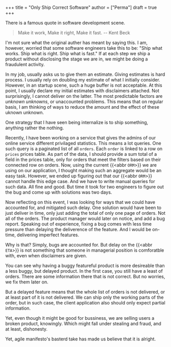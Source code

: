 +++
title = "Only Ship Correct Software"
author = ["Perma"]
draft = true
+++

There is a famous quote in software development scene.

> Make it work, Make it right, Make it fast.
> -- <span class="person p-name">Kent Beck</span>

I'm not sure what the original auther has meant by saying this.
I am, however, worried that some software engineers take this to be: "Ship what works. Ship what is right. Ship what is fast."
If at each step we ship a product without disclosing the stage we are in, we might be doing a fraudulent activity.

In my job, usually asks us to give them an estimate. Giving estimates is hard process. I usually rely on doubling my estimate of what I initially consider. However, in an startup scene, such a huge buffer is not acceptable. At this point, I usually declare my initial estimates with disclaimers attached. Not surprisingly, I cannot deliver on the latter. The most predictable factors are _unknown unknowns_, or unaccounted problems.
This means that on regular basis, I am thinking of ways to reduce the amount and the effect of these uknown unknown.

One strategy that I have seen being internalize is to ship something, anything rather the nothing.

Recently, I have been working on a service that gives the admins of our online service different privilaged statistics. This means a lot queries. One such query is a paginated list of all `orders`. Each `order` is linked to a row on `prices` prices table.
As part of the data, I should provide a sum total of a field in the prices table, only for orders that meet the filters based on their connected row on orders.
Now, using the current {{<abbr `ORM`>}} we are using on our application, I thought making such an aggregate would be an easy task. However, we ended up figuring out that our {{<abbr `ORM`>}} cannot handle this edge case. And we have to write manual queries for such data. All fine and good. But time it took for two engineers to figure out the bug and come up with solutions was two days.

Now reflecting on this event, I was looking for ways that we could have accounted for, and mitigated such delay. One solution would have been to just deliver in time, only just adding the total of only one page of orders. Not all of the orders.
The product manager would later on notice, and add a bug report. Speaking out of experience, fixing a bug comes with less time pressure than delaying the deliverence of the feature. And I would be on-time, delivering imperfect features.

Why is that? Simply, bugs are accounted for. But delay on the {{<abbr `ETA`>}} is not something that someone in managerial position is comforatble with, even when disclaimers are given.

You can see why having a buggy featureful product is more desireable than a less buggy, but delayed product. In the first case, you still have a least of orders. There are some information there that is not correct. But no worries, we fix them later on.

But a delayed feature means that the whole list of orders is not delivered, or at least part of it is not delivered. We can ship only the working parts of the order, but in such case, the client application also should only expect partial information.

Yet, even though it might be good for bussiness, we are selling users a broken product, knowingly. Which might fall under stealing and fraud, and at least, dishonesty.

Yet, agile manifesto's basterd take has made us believe that it is alright.
